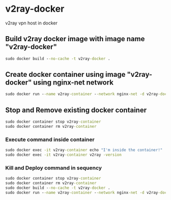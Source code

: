 # v2ray-docker
v2ray vpn host in docker

## Build v2ray docker image with image name "v2ray-docker"
```bat
sudo docker build --no-cache -t v2ray-docker .
```

## Create docker container using image "v2ray-docker" using nginx-net network
```bat
sudo docker run --name v2ray-container --network nginx-net -d v2ray-docker
```

## Stop and Remove existing docker container
```bat
sudo docker container stop v2ray-container
sudo docker container rm v2ray-container
```

### Execute command inside container
```bat
sudo docker exec -it v2ray-container echo "I'm inside the container!"
sudo docker exec -it v2ray-container v2ray -version
```

### Kill and Deploy command in sequency
```bat
sudo docker container stop v2ray-container
sudo docker container rm v2ray-container
sudo docker build --no-cache -t v2ray-docker .
sudo docker run --name v2ray-container --network nginx-net -d v2ray-docker
```
